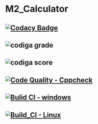 # M2_Calculator
## [![Codacy Badge](https://app.codacy.com/project/badge/Grade/6b4be709fb4143e08382d25817f47c60)](https://www.codacy.com/gh/BhargavaRaj/M2_Calculator/dashboard?utm_source=github.com&amp;utm_medium=referral&amp;utm_content=BhargavaRaj/M2_Calculator&amp;utm_campaign=Badge_Grade)
## ![codiga grade](https://api.codiga.io/project/32924/status/svg)
## ![codiga score](https://api.codiga.io/project/32924/score/svg)
## [![Code Quality - Cppcheck](https://github.com/BhargavaRaj/M2_Calculator/actions/workflows/cpp.yml/badge.svg)](https://github.com/BhargavaRaj/M2_Calculator/actions/workflows/cpp.yml)
## [![Bulid CI - windows](https://github.com/BhargavaRaj/M2_Calculator/actions/workflows/windows.yml/badge.svg)](https://github.com/BhargavaRaj/M2_Calculator/actions/workflows/windows.yml)
## [![Build_CI - Linux](https://github.com/BhargavaRaj/M2_Calculator/actions/workflows/linux.yml/badge.svg)](https://github.com/BhargavaRaj/M2_Calculator/actions/workflows/linux.yml)
